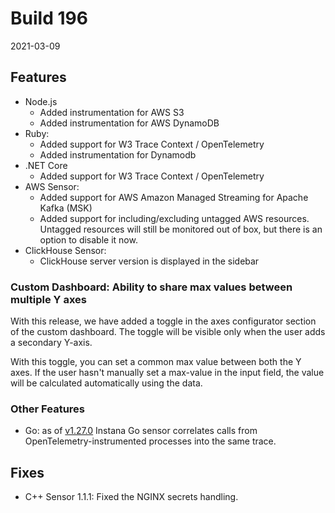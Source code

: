 # Build 196

2021-03-09

## Features

* Node.js
    * Added instrumentation for AWS S3
    * Added instrumentation for AWS DynamoDB
* Ruby:
    * Added support for W3 Trace Context / OpenTelemetry
    * Added instrumentation for Dynamodb
* .NET Core
    * Added support for W3 Trace Context / OpenTelemetry
* AWS Sensor:
    * Added support for AWS Amazon Managed Streaming for Apache Kafka (MSK)
    * Added support for including/excluding untagged AWS resources. Untagged resources will still be monitored out of box, but there is an option to disable it now.
* ClickHouse Sensor:
    * ClickHouse server version is displayed in the sidebar

### Custom Dashboard: Ability to share max values between multiple Y axes

With this release, we have added a toggle in the axes configurator section of the custom dashboard. The toggle will be visible only when the user adds a secondary Y-axis.

With this toggle, you can set a common max value between both the Y axes. If the user hasn't manually set a max-value in the input field, the value will be calculated automatically using the data.

### Other Features

- Go: as of [v1.27.0](https://github.com/instana/go-sensor/releases/tag/1.27.0) Instana Go sensor correlates calls from OpenTelemetry-instrumented processes into the same trace.

## Fixes

* C++ Sensor 1.1.1: Fixed the NGINX secrets handling.
